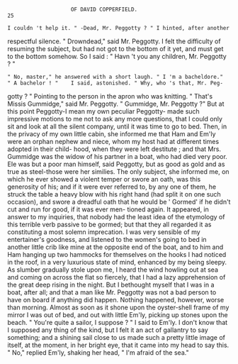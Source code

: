                        OF DAVID COPPERFIELD.                            25

    I couldn 't help it. " -Dead, Mr. Peggotty ? " I hinted, after another
respectful silence.
    " Drowndead," said Mr. Peggotty.
    I felt the difficulty of resuming the subject, but had not got to the
bottom of it yet, and must get to the bottom somehow. So I said :
    " Havn 't you any children, Mr. Peggotty ? "

    " No, master," he answered with a short laugh. " I 'm a bacheldore."
    " A bachelor ! "    I said, astonished. " Why, who 's that, Mr. Peg-
gotty ? " Pointing to the person in the apron who was knitting.
    " That's Missis Gummidge," said Mr. Peggotty.
    " Gummidge, Mr. Peggotty ?"
    But at this point Peggotty-I mean my own peculiar Peggotty-
made such impressive motions to me not to ask any more questions,
that I could only sit and look at all the silent company, until it
was time to go to bed. Then, in the privacy of my own little cabin,
she informed me that Ham and Em'ly were an orphan nephew and
niece, whom my host had at different times adopted in their child-
hood, when they were left destitute ; and that Mrs. Gummidge was
the widow of his partner in a boat, who had died very poor. EIe
was but a poor man himself, said Peggotty, but as good as gold
and as true as steel-those were her similies. The only subject, she
informed me, on which he ever showed a violent temper or swore an
oath, was this generosity of his; and if it were ever referred to, by any
one of them, he struck the table a heavy blow with his right hand (had
split it on one such occasion), and swore a dreadful oath that he would
be ' Gormed' if he didn't cut and run for good, if it was ever men-
tioned again. It appeared, in answer to my inquiries, that nobody
had the least idea of the etymology of this terrible verb passive to be
gormed; but that they all regarded it as constituting a most solemn
imprecation.
    I was very sensible of my entertainer's goodness, and listened to the
 women's going to bed in another little crib like mine at the opposite end
 of the boat, and to him and Ham hanging up two hammocks for themselves
 on the hooks I had noticed in the roof, in a very luxurious state of
 mind, enhanced by my being sleepy. As slumber gradually stole upon
 me, I heard the wind howling out at sea and coming on across the flat so
 fiercely, that I had a lazy apprehension of the great deep rising in the
 night. But I bethought myself that I was in a boat, after all; and that a
 man like Mr. Peggotty was not a bad person to have on board if anything
 did happen.
    Nothing happened, however, worse than morning. Almost as soon as it
 shone upon the oyster-shell frame of my mirror I was out of bed, and out
 with little Em'ly, picking up stones upon the beach.
    " You're quite a sailor, I suppose ? " I said to Em'ly. I don't know
 that I supposed any thing of the kind, but I felt it an act of gallantry to
 say something; and a shining sail close to us made such a pretty little
 image of itself, at the moment, in her bright eye, that it came into my head
 to say this.
     " No," replied Em'ly, shaking her head, " I'm afraid of the sea."
